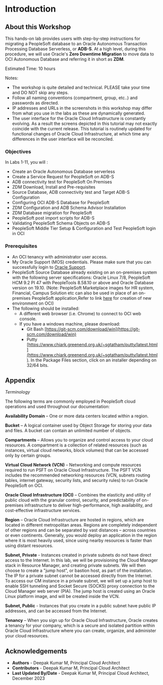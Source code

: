 # Introduction

## About this Workshop

This hands-on lab provides users with step-by-step instructions for migrating a PeopleSoft database to an Oracle Autonomous Transaction Processing Database Serverless, or **ADB-S**. At a high level, during this procedure, we will use Oracle's **Zero Downtime Migration** to move data to OCI Autonomous Database and referring it in short as **ZDM**.



Estimated Time: 10 hours

Notes:
- The workshop is quite detailed and technical. PLEASE take your time and DO NOT skip any steps.
- Follow all naming conventions (compartment, group, etc..) and passwords as directed.   
- IP addresses and URLs in the screenshots in this workshop may differ from what you use in the labs as these are dynamically generated.
- The user interface for the Oracle Cloud Infrastructure is constantly evolving. As a result the screens depicted in this tutorial may not exactly coincide with the current release. This tutorial is routinely updated for functional changes of Oracle Cloud Infrastructure, at which time any differences in the user interface will be reconciled.

### Objectives

In Labs 1-11, you will :

* Create an Oracle Autonomous Database serverless
* Create a Service Request for PeopleSoft on ADB-S
* ADB connectivity test for PeopleSoft On Premises
* ZDM Download, Install and Pre-requisites
* Source Database, ADB connectivity test and Target ADB-S Configuration
* Configuring  OCI ADB-S Database for PeopleSoft
* ZDM Configuration and ADB Schema Advisor Installation
* ZDM Database migration for PeopleSoft
* PeopleSoft post import scripts for ADB-S
* Validating PeopleSoft Schema Objects on ADB-S
* PeopleSoft Middle Tier Setup & Configuration and Test PeopleSoft login in OCI

### Prerequisites


* An OCI tenancy with administrator user access.
* My Oracle Support (MOS) credentials. Please make sure that you can successfully login to [Oracle Support](https://support.oracle.com).
* PeopleSoft Source Database already existing on an on-premises system with the following server specifications: Oracle Linux 7/8, PeopleSoft HCM 9.2 PI 47 with PeopleTools 8.58.10 or above and Oracle Database version on 19.10. (Note: PeopleSoft Marketplace images for HR system, Financial, Campus Solution etc can also be used in place of an on-premises PeopleSoft application,Refer to link [here](https://livelabs.oracle.com/pls/apex/dbpm/r/livelabs/view-workshop?wid=3208) for creation of new environment on OCI)
* The following should be installed:
    * A different web browser (i.e. Chrome) to connect to OCI web console.
    * If you have a windows machine, please download:
        * Git Bash [https://git-scm.com/download/win](https://git-scm.com/download/win)
        * Putty [https://www.chiark.greenend.org.uk/~sgtatham/putty/latest.html](https://www.chiark.greenend.org.uk/~sgtatham/putty/latest.html). In the Package Files section, click on an installer depending on 32/64 bits.

## Appendix

*Terminology*

The following terms are commonly employed in PeopleSoft cloud operations and used throughout our documentation:

**Availability Domain** – One or more data centers located within a region.

**Bucket** – A logical container used by Object Storage for storing your data and files. A bucket can contain an unlimited number of objects.

**Compartments** – Allows you to organize and control access to your cloud resources. A compartment is a collection of related resources (such as instances, virtual cloud networks, block volumes) that can be accessed only by certain groups.

**Virtual Cloud Network (VCN)** – Networking and compute resources required to run PSFT on Oracle Cloud Infrastructure. The PSFT VCN includes the recommended networking resources (VCN, subnets routing tables, internet gateway, security lists, and security rules) to run Oracle PeopleSoft on OCI.

**Oracle Cloud Infrastructure (OCI)** – Combines the elasticity and utility of public cloud with the granular control, security, and predictability of on-premises infrastructure to deliver high-performance, high availability, and cost-effective infrastructure services.

**Region** – Oracle Cloud Infrastructure are hosted in regions, which are located in different metropolitan areas. Regions are completely independent of other regions and can be separated by vast distances – across countries or even continents. Generally, you would deploy an application in the region where it is most heavily used, since using nearby resources is faster than using distant resources.

**Subnet, Private** - Instances created in private subnets do not have direct access to the Internet. In this lab, we will be provisioning the Cloud Manager stack in Resource Manager, and creating private subnets. We will then choose to create a "jump host", or bastion host, as part of the installation. The IP for a private subnet cannot be accessed directly from the Internet. To access our CM instance in a private subnet, we will set up a jump host to enable SSH tunneling and Socket Secure (SOCKS) proxy connection to the Cloud Manager web server (PIA). The jump host is created using an Oracle Linux platform image, and will be created inside the VCN.

**Subnet, Public** - Instances that you create in a public subnet have public IP addresses, and can be accessed from the Internet.

**Tenancy** – When you sign up for Oracle Cloud Infrastructure, Oracle creates a tenancy for your company, which is a secure and isolated partition within Oracle Cloud Infrastructure where you can create, organize, and administer your cloud resources.



## Acknowledgements
* **Authors** - Deepak Kumar M, Principal Cloud Architect
* **Contributors** - Deepak Kumar M, Principal Cloud Architect
* **Last Updated By/Date** - Deepak Kumar M, Principal Cloud Architect, December 2023

